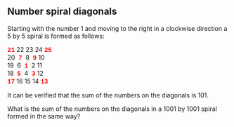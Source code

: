 ## Number spiral diagonals

Starting with the number 1 and moving to the right in a clockwise direction a 5 by 5 spiral is formed as follows:

<span style="color:#ff0000;font-family:&apos;courier new&apos;;"><b>21</b></span> 22 23 24 <span style="color:#ff0000;font-family:&apos;courier new&apos;;"><b>25</b></span><br>
20 &#xA0;<span style="color:#ff0000;font-family:&apos;courier new&apos;;"><b>7</b></span> &#xA0;8 &#xA0;<span style="color:#ff0000;font-family:&apos;courier new&apos;;"><b>9</b></span> 10<br>
19 &#xA0;6 &#xA0;<span style="color:#ff0000;font-family:&apos;courier new&apos;;"><b>1</b></span> &#xA0;2 11<br>
18 &#xA0;<span style="color:#ff0000;font-family:&apos;courier new&apos;;"><b>5</b></span> &#xA0;4 &#xA0;<span style="color:#ff0000;font-family:&apos;courier new&apos;;"><b>3</b></span> 12<br><span style="color:#ff0000;font-family:&apos;courier new&apos;;"><b>17</b></span> 16 15 14 <span style="color:#ff0000;font-family:&apos;courier new&apos;;"><b>13</b></span>

It can be verified that the sum of the numbers on the diagonals is 101.

What is the sum of the numbers on the diagonals in a 1001 by 1001 spiral formed in the same way?
